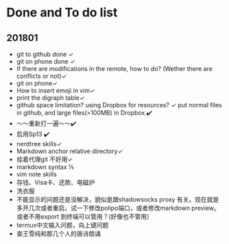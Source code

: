 # Done and To do list
## 201801
  * git to github done ✓
  * git on phone done ✓
  * If there are modifications in the remote, how to do? (Wether there are conflicts or not)✓
  * git on phone✓
  *  How to insert emoji in vim✓
  * print the digraph table✓
  * github space limitation? using Dropbox for resources? ✓
      put normal files in github, and large files(>100MB) in Dropbox.✔️
  * ～～重新打一遍～～✔️
  * 启用Sp13 ✔️
  * nerdtree skills✓
  * Markdown anchor relative directory✓
  * 挂着代理git 不好用✓
  * markdown syntax   ⅕
  * vim note skills 
  * 存钱、Visa卡、还款、电磁炉
  * 洗衣服
  * 不能显示的问题还是没解决，貌似是跟shadowsocks proxy 有关。现在就是多开几次或者重启。试一下修改polipo端口，或者修改markdown preview。或者不用export 到终端可以管用？(好像也不管用）
  * termux中文输入问题，向上键问题
  * 查王雪纯和那几个人的唐诗朗诵
